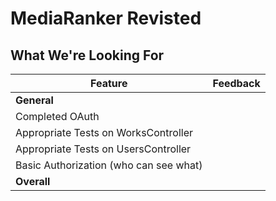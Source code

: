 # MediaRanker Revisted
## What We're Looking For

<!--

What did you need to configure and setup to make OAuth installed and work?
  - Gemfile, env, initializers (if this includes routes, controller files, etc, or any of the below files, that's okay)

What areas of Rails app code did you need to create/write/modify in order to change logging in to use OAuth?
  - Routes, controllers, models, views (if this includes migrations, tests, etc, or any of the above files, that's okay)

What was one edge case you tested? How did this differ from the nominal case?
  - Anything reasonable, use best judgment

Why did we need to mock OAuth for testing?
  - To avoid using the GitHub as a dependency
  - Anything concrete about reducing risk around using actual GitHub accounts, resources, reducing complexity, etc. is fine too

 -->

Feature | Feedback
---     | ---
**General** |
Completed OAuth | 
Appropriate Tests on WorksController | 
Appropriate Tests on UsersController | 
Basic Authorization (who can see what) | 
**Overall** |

